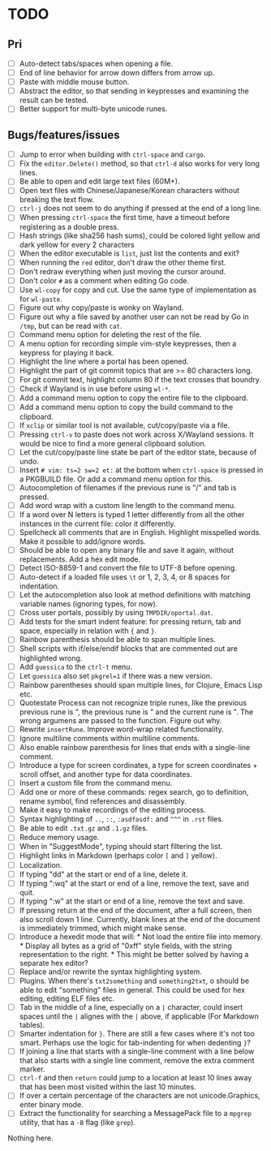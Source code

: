# TODO

## Pri

- [ ] Auto-detect tabs/spaces when opening a file.
- [ ] End of line behavior for arrow down differs from arrow up.
- [ ] Paste with middle mouse button.
- [ ] Abstract the editor, so that sending in keypresses and examining the result can be tested.
- [ ] Better support for multi-byte unicode runes.

## Bugs/features/issues

- [ ] Jump to error when building with `ctrl-space` and `cargo`.
- [ ] Fix the `editor.Delete()` method, so that `ctrl-d` also works for very long lines.
- [ ] Be able to open and edit large text files (60M+).
- [ ] Open text files with Chinese/Japanese/Korean characters without breaking the text flow.
- [ ] `ctrl-j` does not seem to do anything if pressed at the end of a long line.
- [ ] When pressing `ctrl-space` the first time, have a timeout before registering as a double press.
- [ ] Hash strings (like sha256 hash sums), could be colored light yellow and dark yellow for every 2 characters
- [ ] When the editor executable is `list`, just list the contents and exit?
- [ ] When running the `red` editor, don't draw the other theme first.
- [ ] Don't redraw everything when just moving the cursor around.
- [ ] Don't color `#` as a comment when editing Go code.
- [ ] Use `wl-copy` for copy and cut. Use the same type of implementation as for `wl-paste`.
- [ ] Figure out why copy/paste is wonky on Wayland.
- [ ] Figure out why a file saved by another user can not be read by Go in `/tmp`, but can be read with `cat`.
- [ ] Command menu option for deleting the rest of the file.
- [ ] A menu option for recording simple vim-style keypresses, then a keypress for playing it back.
- [ ] Highlight the line where a portal has been opened.
- [ ] Highlight the part of git commit topics that are >= 80 characters long.
- [ ] For git commit text, highlight column 80 if the text crosses that boundry.
- [ ] Check if Wayland is in use before using `wl-*`.
- [ ] Add a command menu option to copy the entire file to the clipboard.
- [ ] Add a command menu option to copy the build command to the clipboard.
- [ ] If `xclip` or similar tool is not available, cut/copy/paste via a file.
- [ ] Pressing `ctrl-v` to paste does not work across X/Wayland sessions. It would be nice to find a more general clipboard solution.
- [ ] Let the cut/copy/paste line state be part of the editor state, because of undo.
- [ ] Insert `# vim: ts=2 sw=2 et:` at the bottom when `ctrl-space` is pressed in a PKGBUILD file. Or add a command menu option for this.
- [ ] Autocompletion of filenames if the previous rune is "/" and tab is pressed.
- [ ] Add word wrap with a custom line length to the command menu.
- [ ] If a word over N letters is typed 1 letter differently from all the other instances in the current file: color it differently.
- [ ] Spellcheck all comments that are in English. Highlight misspelled words. Make it possible to add/ignore words.
- [ ] Should be able to open any binary file and save it again, without replacements. Add a hex edit mode.
- [ ] Detect ISO-8859-1 and convert the file to UTF-8 before opening.
- [ ] Auto-detect if a loaded file uses `\t` or 1, 2, 3, 4, or 8 spaces for indentation.
- [ ] Let the autocompletion also look at method definitions with matching variable names (ignoring types, for now).
- [ ] Cross user portals, possibly by using `TMPDIR/oportal.dat`.
- [ ] Add tests for the smart indent feature: for pressing return, tab and space, especially in relation with `{` and `}`.
- [ ] Rainbow parenthesis should be able to span multiple lines.
- [ ] Shell scripts with if/else/endif blocks that are commented out are highlighted wrong.
- [ ] Add `guessica` to the `ctrl-t` menu.
- [ ] Let `guessica` also set `pkgrel=1` if there was a new version.
- [ ] Rainbow parentheses should span multiple lines, for Clojure, Emacs Lisp etc.
- [ ] Quotestate Process can not recognize triple runes, like the previous
      previous rune is ", the previous rune is " and the current rune is ".
      The wrong argumens are passed to the function. Figure out why.
- [ ] Rewrite `insertRune`. Improve word-wrap related functionality.
- [ ] Ignore multiline comments within multiline comments.
- [ ] Also enable rainbow parenthesis for lines that ends with a single-line comment.
- [ ] Introduce a type for screen cordinates, a type for screen coordinates + scroll offset, and another type for data coordinates.
- [ ] Insert a custom file from the command menu.
- [ ] Add one or more of these commands: regex search,
      go to definition, rename symbol, find references and disassembly.
- [ ] Make it easy to make recordings of the editing process.
- [ ] Syntax highlighting of `..`, `::`, `:asdfasdf:` and `^^^` in `.rst` files.
- [ ] Be able to edit `.txt.gz` and `.1.gz` files.
- [ ] Reduce memory usage.
- [ ] When in "SuggestMode", typing should start filtering the list.
- [ ] Highlight links in Markdown (perhaps color `[` and `]` yellow).
- [ ] Localization.
- [ ] If typing "dd" at the start or end of a line, delete it.
- [ ] If typing ":wq" at the start or end of a line, remove the text, save and quit.
- [ ] If typing ":w" at the start or end of a line, remove the text and save.
- [ ] If pressing return at the end of the document, after a full screen, then also scroll down 1 line.
      Currently, blank lines at the end of the document is immediately trimmed, which might make sense.
- [ ] Introduce a hexedit mode that will:
      * Not load the entire file into memory.
      * Display all bytes as a grid of "0xff" style fields, with the string representation to the right.
      * This might be better solved by having a separate hex editor?
- [ ] Replace and/or rewrite the syntax highlighting system.
- [ ] Plugins. When there's `txt2something` and `something2txt`, o should be able to edit "something" files in general.
      This could be used for hex editing, editing ELF files etc.
- [ ] Tab in the middle of a line, especially on a `|` character, could insert spaces until the `|` alignes with the `|` above, if applicable
      (For Markdown tables).
- [ ] Smarter indentation for `}`. There are still a few cases where it's not too smart.
      Perhaps use the logic for tab-indenting for when dedenting `}`?
- [ ] If joining a line that starts with a single-line comment with a line below that also starts with a single line comment,
      remove the extra comment marker.
- [ ] `ctrl-f` and then `return` could jump to a location at least 10 lines away that has been most visited within the last 10
      minutes.
- [ ] If over a certain percentage of the characters are not unicode.Graphics, enter binary mode.
- [ ] Extract the functionality for searching a MessagePack file to a `mpgrep` utility, that has a `-B` flag (like `grep`).

Nothing here.
